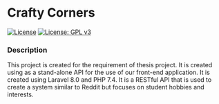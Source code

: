 # Crafty Corners


[![License](https://img.shields.io/badge/License-Apache_2.0-blue.svg)](https://opensource.org/licenses/Apache-2.0)
[![License: GPL v3](https://img.shields.io/badge/License-GPLv3-blue.svg)](https://www.gnu.org/licenses/gpl-3.0)

### Description

This project is created for the requirement of thesis project. It is created using as a stand-alone API for the use of
our front-end application. It is created using Laravel 8.0 and PHP 7.4. It is a RESTful API that is used to create a system
similar to Reddit but focuses on student hobbies and interests.
